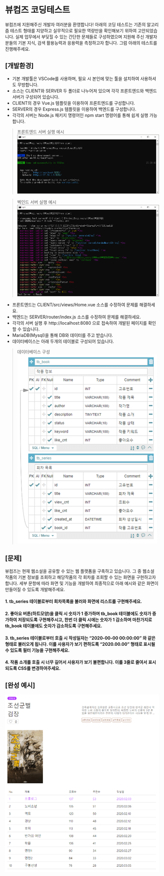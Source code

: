 # 뷰컴즈 코딩테스트
뷰컴즈에 지원해주신 개발자 여러분을 환영합니다! 아래의 코딩 테스트는 기존의 알고리즘 테스트 형태를 지양하고 실무적으로 필요한 역량만을 확인해보기 위하여 고안되었습니다. 실제 업무에서 부딪힐 수 있는 간단한 문제들로 구성하였으며 지원해 주신 개발자분들의 기본 지식, 검색 활용능력과 응용력을 측정하고자 합니다. 그럼 아래의 테스트를 진행해주세요.


## [개발환경]
 * 기본 개발툴은 VSCode를 사용하며, 필요 시 본인에 맞는 툴을 설치하여 사용하셔도 무방합니다.
 * 소스는 CLIENT와 SERVER 두 폴더로 나누어져 있으며 각각 프론트엔드와 백엔드 서버가 구성되어 있습니다.
 * CLIENT의 경우 Vue.js 템플릿을 이용하여 프론트엔드를 구성합니다.
 * SERVER의 경우 Express.js 템플릿을 이용하여 백엔드를 구성합니다.
 * 각각의 서버는 Node.js 패키지 명령어인 npm start 명령어를 통해 쉽게 실행 가능합니다.	

 >프론트엔드 서버 실행 예시   
 >![Alt text](images/1.png)

 >벡인드 서버 실행 예시  
 >![Alt text](images/2.png)

 * 프론트엔드는 CLIENT/src/views/Home.vue 소스를 수정하여 문제를 해결하세요.
 * 백엔드는 SERVER/router/index.js 소스를 수정하여 문제를 해결하세요.
 * 각각의 서버 실행 후 http://localhost:8080 으로 접속하여 개발된 페이지를 확인할 수 있습니다.
 * MariaDB(Mysql)을 통해 DB와 데이터를 주고 받습니다.
 * 데이터베이스는 아래 두개의 테이블로 구성되어 있습니다.

 >데이터베이스 구성  
 >![Alt text](images/3.png) 


## [문제]
 뷰컴즈는 현재 웹소설을 공유할 수 있는 웹 플랫폼을 구축하고 있습니다. 그 중 웹소설 작품의 기본 정보를 조회하고 해당작품의 각 회차를 조회할 수 있는 화면을 구현하고자 합니다. 세부 문항에 따라 화면 및 기능을 개발하여 최종적으로 아래 예시와 같은 화면이 만들어질 수 있도록 개발해주세요.

#### 1. tb_series 테이블로부터 회차목록을 불러와 화면에 리스트를 구현해주세요.
#### 2. 좋아요 버튼(하트모양)을 클릭 시 숫자가 1 증가하며 tb_book 테이블에도 숫자가 증가하여 저장되도록 구현해주시고, 한번 더 클릭 시에는 숫자가 1 감소하며 마찬가지로 tb_book 테이블에도 숫자가 감소하도록 구현해주세요.
#### 3. tb_series 테이블로부터 호출 시 작성일자는 “2020-00-00 00:00:00” 와 같은 형태로 불러오게 됩니다. 이를 사용자가 보기 편하도록 “2020.00.00” 형태로 표시될 수 있도록 필터 기능을 구현해주세요.
#### 4. 작품 소개를 호출 시 너무 길어서 사용자가 보기 불편합니다. 이를 3줄로 줄여서 표시되도록 CSS를 변경하여주세요.


## [완성 예시]  
![Alt text](images/4.png)